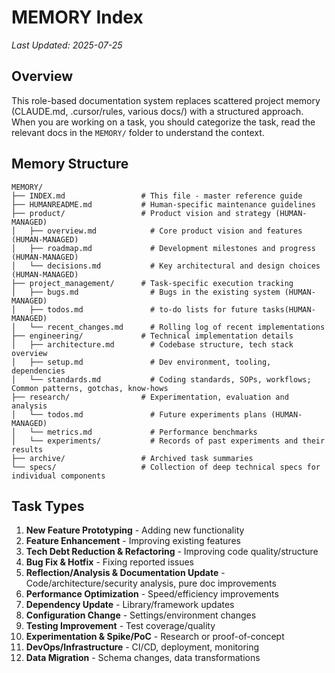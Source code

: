 # MEMORY Index

*Last Updated: 2025-07-25*

## Overview
This role-based documentation system replaces scattered project memory (CLAUDE.md, .cursor/rules, various docs/) with a structured approach. When you are working on a task, you should categorize the task, read the relevant docs in the `MEMORY/` folder to understand the context.

## Memory Structure

```
MEMORY/
├── INDEX.md                 # This file - master reference guide
├── HUMANREADME.md           # Human-specific maintenance guidelines
├── product/                 # Product vision and strategy (HUMAN-MANAGED)
│   ├── overview.md            # Core product vision and features (HUMAN-MANAGED)
│   ├── roadmap.md             # Development milestones and progress (HUMAN-MANAGED)
│   └── decisions.md           # Key architectural and design choices (HUMAN-MANAGED)
├── project_management/      # Task-specific execution tracking
│   ├── bugs.md                # Bugs in the existing system (HUMAN-MANAGED)
│   ├── todos.md               # to-do lists for future tasks(HUMAN-MANAGED)
│   └── recent_changes.md      # Rolling log of recent implementations
├── engineering/             # Technical implementation details
│   ├── architecture.md        # Codebase structure, tech stack overview
│   ├── setup.md               # Dev environment, tooling, dependencies
│   └── standards.md           # Coding standards, SOPs, workflows; Common patterns, gotchas, know-hows
├── research/                # Experimentation, evaluation and analysis
│   └── todos.md               # Future experiments plans (HUMAN-MANAGED)
│   └── metrics.md             # Performance benchmarks
│   └── experiments/           # Records of past experiments and their results
├── archive/                 # Archived task summaries
└── specs/                   # Collection of deep technical specs for individual components
```

## Task Types

1. **New Feature Prototyping** - Adding new functionality
2. **Feature Enhancement** - Improving existing features
3. **Tech Debt Reduction & Refactoring** - Improving code quality/structure
4. **Bug Fix & Hotfix** - Fixing reported issues
5. **Reflection/Analysis & Documentation Update** - Code/architecture/security analysis, pure doc improvements
6. **Performance Optimization** - Speed/efficiency improvements
7. **Dependency Update** - Library/framework updates
8. **Configuration Change** - Settings/environment changes
9. **Testing Improvement** - Test coverage/quality
10. **Experimentation & Spike/PoC** - Research or proof-of-concept
11. **DevOps/Infrastructure** - CI/CD, deployment, monitoring
12. **Data Migration** - Schema changes, data transformations